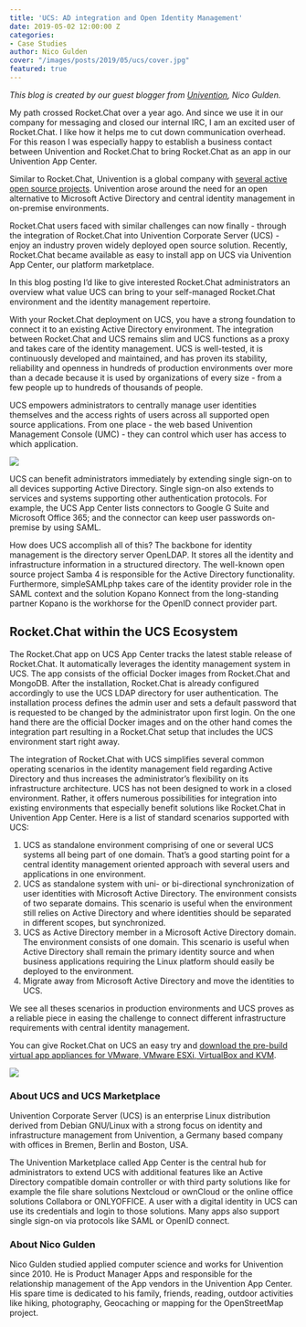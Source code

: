 ```yaml
---
title: 'UCS: AD integration and Open Identity Management'
date: 2019-05-02 12:00:00 Z
categories:
- Case Studies
author: Nico Gulden
cover: "/images/posts/2019/05/ucs/cover.jpg"
featured: true
---
```


_This blog is created by our guest blogger from [Univention](https://www.univention.com/), Nico Gulden._

My path crossed Rocket.Chat over a year ago. And since we use it in our company for messaging and closed our internal IRC, I am an excited user of Rocket.Chat. I like how it helps me to cut down communication overhead. For this reason I was especially happy to establish a business contact between Univention and Rocket.Chat to bring Rocket.Chat as an app in our Univention App Center.

Similar to  Rocket.Chat, Univention is a global company with [several active open source projects](https://github.com/univention). Univention arose around the need for an open alternative to Microsoft Active Directory and central identity management in on-premise environments.

Rocket.Chat users faced with similar challenges can now finally - through the integration of Rocket.Chat into Univention Corporate Server (UCS) - enjoy an industry proven widely deployed open source solution. Recently, Rocket.Chat became available as easy to install app on UCS via Univention App Center, our platform marketplace.

In this blog posting I’d like to give interested Rocket.Chat administrators an overview what value UCS can bring to your self-managed Rocket.Chat environment and the identity management repertoire.

With your Rocket.Chat deployment on UCS, you have a strong foundation to connect it to an existing Active Directory environment. The integration between Rocket.Chat and UCS remains slim and UCS functions as a proxy and takes care of the identity management. UCS is well-tested, it is continuously developed and maintained, and has proven its stability, reliability and openness in hundreds of  production environments over more than a decade because it is used by organizations of every size - from a few people up to hundreds of thousands of people.

UCS empowers administrators to centrally manage user identities themselves and the access rights of users across all supported open source applications. From one place - the web based Univention Management Console (UMC) - they can control which user has access to which application.

<img src="/images/posts/2019/05/ucs/ucs1.png">

UCS can benefit administrators immediately by extending single sign-on to all devices supporting Active Directory. Single sign-on also extends to services and systems supporting other authentication protocols. For example, the UCS App Center lists connectors to Google G Suite and Microsoft Office 365;  and the connector can keep user passwords on-premise by using SAML.

How does UCS accomplish all of this? The backbone for identity management is the directory server OpenLDAP. It stores all the identity and infrastructure information in a structured directory. The well-known open source project Samba 4 is responsible for the Active Directory functionality. Furthermore, simpleSAMLphp takes care of the identity provider role in the SAML context and the solution Kopano Konnect from the long-standing partner Kopano is the workhorse for the OpenID connect provider part.

## Rocket.Chat within the UCS Ecosystem

The Rocket.Chat app on UCS App Center tracks the latest stable release of Rocket.Chat. It automatically leverages the identity management system in UCS. The app consists of the official Docker images from Rocket.Chat and MongoDB. After the installation, Rocket.Chat is already configured accordingly to use the UCS LDAP directory for user authentication. The installation process defines the admin user and sets a default password that is requested to be changed by the administrator upon first login. On the one hand there are the official Docker images and on the other hand comes the integration part resulting in a Rocket.Chat setup that includes the UCS environment start right away.

The integration of Rocket.Chat with UCS simplifies several common operating scenarios in the identity management field regarding Active Directory and thus increases the administrator’s flexibility on its infrastructure architecture. UCS has not been designed to work in a closed environment. Rather, it offers numerous possibilities for integration into existing environments that especially benefit solutions like Rocket.Chat in Univention App Center. Here is a list of standard scenarios supported with UCS:

1. UCS as standalone environment comprising of one or several UCS systems all being part of one domain. That’s a good starting point for a central identity management oriented approach with several users and applications in one environment.
2. UCS as standalone system with uni- or bi-directional synchronization of user identities with Microsoft Active Directory. The environment consists of two separate domains. This scenario is useful when the environment still relies on Active Directory and where identities should be separated in different scopes, but synchronized.
3. UCS as Active Directory member in a Microsoft Active Directory domain. The environment consists of one domain. This scenario is useful when Active Directory shall remain the primary identity source and when business applications requiring the Linux platform should easily be deployed to the environment.
4. Migrate away from Microsoft Active Directory and move the identities to UCS.

We see all theses scenarios in production environments and UCS proves as a reliable piece in easing the challenge to connect different infrastructure requirements with central identity management.

You can give Rocket.Chat on UCS an easy try and [download the pre-build virtual app appliances for VMware, VMware ESXi, VirtualBox and KVM](https://www.univention.com/products/univention-app-center/app-catalog/rocketchat/).

<img src="/images/posts/2019/05/ucs/ucs2.png">

### About UCS and UCS Marketplace

Univention Corporate Server (UCS) is an enterprise Linux distribution derived from Debian GNU/Linux with a strong focus on identity and infrastructure management from Univention, a Germany based company with offices in Bremen, Berlin and Boston, USA.

The Univention Marketplace called App Center is the central hub for administrators to extend UCS with additional features like an Active Directory compatible domain controller or with third party solutions like for example the file share solutions Nextcloud or ownCloud or the online office solutions Collabora or ONLYOFFICE. A user with a digital identity in UCS can use its credentials and login to those solutions. Many apps also support single sign-on via protocols like SAML or OpenID connect.

### About Nico Gulden

Nico Gulden studied applied computer science and works for Univention since 2010. He is Product Manager Apps and responsible for the relationship management of the App vendors in the Univention App Center. His spare time is dedicated to his family, friends, reading, outdoor activities like hiking, photography, Geocaching or mapping for the OpenStreetMap project.

